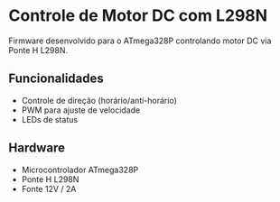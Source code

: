 # Controle de Motor DC com L298N

Firmware desenvolvido para o ATmega328P controlando motor DC via Ponte H L298N.

## Funcionalidades
- Controle de direção (horário/anti-horário)
- PWM para ajuste de velocidade
- LEDs de status

## Hardware
- Microcontrolador ATmega328P
- Ponte H L298N
- Fonte 12V / 2A
